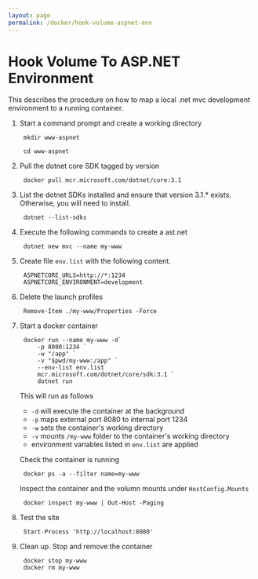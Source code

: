```yaml
---
layout: page
permalink: /docker/hook-volume-aspnet-env
---
```


# Hook Volume To ASP.NET Environment

This describes the procedure on how to map a local .net mvc development environment to a running container.

1. Start a command prompt and create a working directory

        mkdir www-aspnet

        cd www-aspnet

1. Pull the dotnet core SDK tagged by version

        docker pull mcr.microsoft.com/dotnet/core:3.1

1. List the dotnet SDKs installed and ensure that version 3.1.* exists. Otherwise, you will need to install.

        dotnet --list-sdks

1. Execute the following commands to create a ast.net

        dotnet new mvc --name my-www

1. Create file <code>env.list</code> with the following content.

        ASPNETCORE_URLS=http://*:1234
        ASPNETCORE_ENVIRONMENT=development

1. Delete the launch profiles

        Remove-Item ./my-www/Properties -Force

1. Start a docker container

        docker run --name my-www -d`
            -p 8080:1234 `
            -w "/app" `
            -v "$pwd/my-www:/app" `
            --env-list env.list
            mcr.microsoft.com/dotnet/core/sdk:3.1 `
            dotnet run

    This will run as follows
    * <code>-d</code> will execute the container at the background
    * <code>-p</code> maps external port 8080 to internal port 1234
    * <code>-w</code> sets the container's working directory
    * <code>-v</code> mounts <code>/my-www</code> folder to the container's working directory
    * environment variables listed in <code>env.list</code> are applied

    Check the container is running

        docker ps -a --filter name=my-www

    Inspect the container and the volumn mounts under <code>HostConfig.Mounts</code>

        docker inspect my-www | Out-Host -Paging

1. Test the site

        Start-Process 'http://localhost:8080'

1. Clean up. Stop and remove the container

        docker stop my-www
        docker rm my-www